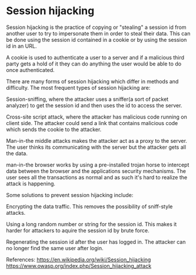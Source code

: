 # Session hijacking


Session hijacking is the practice of copying or "stealing" a session id from
another user to try to impersonate them in order to steal their data.
This can be done using the session id contained in a cookie or by using the session id in an URL.

A cookie is used to authenticate a user to a server and if a malicious third party gets a hold of it
they can do anything the user would be able to do once authenticated.

There are many forms of session hijacking which differ in methods and difficulty.
The most frequent types of session hijacking are:

Session-sniffing, where the attacker uses a sniffer(a sort of packet analyzer) to get the session id
and then uses the id to access the server.

Cross-site script attack, where the attacker has malicious code running on client side.
The attacker could send a link that contains malicious code which sends the cookie to the attacker.

Man-in-the middle attacks makes the attacker act as a proxy to the server. 
The user thinks its communicating with the server but the attacker gets all the data.

man-in-the browser works by using a pre-installed trojan horse to intercept data between the browser
and the applications security mechanisms. 
The user sees all the transactions as normal and as such it's hard to realize the attack is happening.

Some solutions to prevent session hijacking include:

Encrypting the data traffic. This removes the possibility of sniff-style attacks.

Using a long random number or string for the session id. This makes it harder for attackers to aquire the session id by brute force.

Regenerating the session id after the user has logged in. The attacker can no longer find the same user after login.
















References: 
https://en.wikipedia.org/wiki/Session_hijacking
https://www.owasp.org/index.php/Session_hijacking_attack


 


